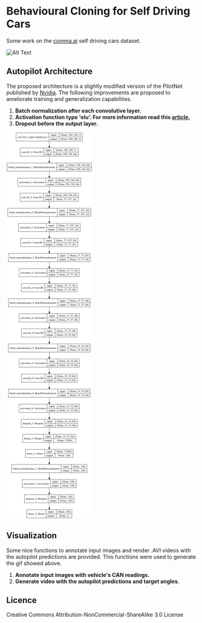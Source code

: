 # Behavioural Cloning for Self Driving Cars
Some work on the [comma.ai](https://comma.ai) self driving cars dataset. 


![Alt Text](https://github.com/nfsrules/SelfDriving/blob/master/images/sample_output.gif)



## Autopilot Architecture
The proposed architecture is a slightly modified version of the PilotNet published by [Nvidia](https://images.nvidia.com/content/tegra/automotive/images/2016/solutions/pdf/end-to-end-dl-using-px.pdf). The following improvements are proposed to ameliorate training and generalization capabilities.

1. <strong>Batch normalization after each convolutive layer.</strong>
2. <strong>Activation function type 'elu'. For more information read this [article.](http://image-net.org/challenges/posters/JKU_EN_RGB_Schwarz_poster.pdf) </strong>
3. <strong>Dropout before the output layer.</strong>

![alt text](https://github.com/nfsrules/SelfDriving/blob/master/images/model_inet_2.png)

## Visualization
Some nice functions to annotate input images and render .AVI videos with the autopilot predictions are provided. This functions were used to generate the gif showed above.

1. <strong>Annotate input images with vehicle's CAN readings.</strong>
2. <strong>Generate video with the autopilot predictions and target angles.</strong>


## Licence
Creative Commons Attribution-NonCommercial-ShareAlike 3.0 License
